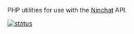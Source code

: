 PHP utilities for use with the [Ninchat](https://ninchat.com) API.

[![status](https://travis-ci.org/ninchat/ninchat-php.svg)](https://travis-ci.org/ninchat/ninchat-php)
